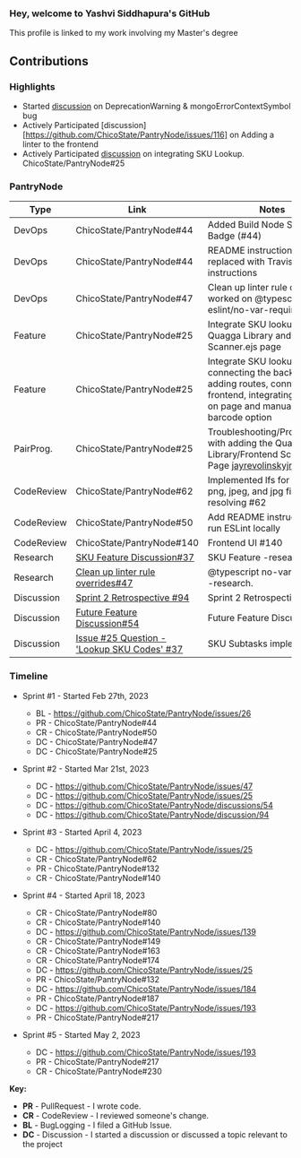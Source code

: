 ### Hey, welcome to Yashvi Siddhapura's GitHub

This profile is linked to my work involving my Master's degree

## Contributions

### Highlights

* Started [discussion](https://github.com/ChicoState/PantryNode/issues/26) on DeprecationWarning & mongoErrorContextSymbol bug
* Actively Participated [discussion][https://github.com/ChicoState/PantryNode/issues/116] on Adding a linter to the frontend
* Actively Participated [discussion](https://github.com/ChicoState/PantryNode/discussions/37) on integrating SKU Lookup. ChicoState/PantryNode#25

### PantryNode

| Type       | Link                     | Notes                                      |
|------------|--------------------------|--------------------------------------------|
| DevOps     | ChicoState/PantryNode#44 | Added Build Node Status Badge (#44)              | 
| DevOps     | ChicoState/PantryNode#44 | README instructions - replaced with TravisCI instructions    | 
| DevOps     | ChicoState/PantryNode#47 | Clean up linter rule overrides, worked on  @typescript-eslint/no-var-requires   | 
| Feature    | ChicoState/PantryNode#25 | Integrate SKU lookup, adding Quagga Library and Scanner.ejs page                     | 
| Feature    | ChicoState/PantryNode#25 | Integrate SKU lookup, connecting the backend, adding routes, connecting frontend, integrating scanner on page and manually lookup barcode option                     | 
| PairProg.  | ChicoState/PantryNode#25 | Troubleshooting/Programming with adding the Quagga Library/Frontend Scanner Page [jayrevolinskyjr](https://github.com/jayrevolinskyjr)   |
| CodeReview | ChicoState/PantryNode#62 | Implemented lfs for all image png, jpeg, and jpg files resolving #62            |
| CodeReview | ChicoState/PantryNode#50 | Add README instructions to run ESLint locally      |
| CodeReview | ChicoState/PantryNode#140 | Frontend UI #140            |
| Research   | [SKU Feature Discussion#37](https://github.com/ChicoState/PantryNode/discussions/37) | SKU Feature -research.                     |
| Research   | [Clean up linter rule overrides#47](https://github.com/ChicoState/PantryNode/issues/47)| @typescript no-var requires -research.    |            
| Discussion | [Sprint 2 Retrospective #94](https://github.com/ChicoState/PantryNode/discussions/94) | Sprint 2 Retrospective.                     |
| Discussion | [Future Feature Discussion#54](https://github.com/ChicoState/PantryNode/discussions/54) | Future Feature Discussion.                 |
| Discussion | [Issue #25 Question - 'Lookup SKU Codes' #37](https://github.com/ChicoState/PantryNode/discussions/37)| SKU Subtasks implementation |

### Timeline

* Sprint #1 - Started Feb 27th, 2023
  - BL -  https://github.com/ChicoState/PantryNode/issues/26
  - PR - ChicoState/PantryNode#44 
  - CR - ChicoState/PantryNode#50 
  - DC - ChicoState/PantryNode#47 
  - DC - ChicoState/PantryNode#25 
* Sprint #2 - Started Mar 21st, 2023
  - DC - https://github.com/ChicoState/PantryNode/issues/47
  - DC - https://github.com/ChicoState/PantryNode/issues/25
  - DC - https://github.com/ChicoState/PantryNode/discussions/54
  - DC - https://github.com/ChicoState/PantryNode/discussion/94
 * Sprint #3 - Started April 4, 2023
   - DC - https://github.com/ChicoState/PantryNode/issues/25
   - CR - ChicoState/PantryNode#62 
   - PR - ChicoState/PantryNode#132 
   - CR - ChicoState/PantryNode#140
 * Sprint #4 - Started April 18, 2023
   - CR - ChicoState/PantryNode#80
   - CR - ChicoState/PantryNode#140
   - DC - https://github.com/ChicoState/PantryNode/issues/139
   - CR - ChicoState/PantryNode#149
   - CR - ChicoState/PantryNode#163
   - CR - ChicoState/PantryNode#174
   - DC - https://github.com/ChicoState/PantryNode/issues/25
   - PR - ChicoState/PantryNode#132
   - DC - https://github.com/ChicoState/PantryNode/issues/184
   - PR - ChicoState/PantryNode#187
   - DC - https://github.com/ChicoState/PantryNode/issues/193
   - PR - ChicoState/PantryNode#217
   
 * Sprint #5 - Started May 2, 2023
   - DC - https://github.com/ChicoState/PantryNode/issues/193
   - PR - ChicoState/PantryNode#217
   - CR - ChicoState/PantryNode#230
  
**Key:**

- **PR** - PullRequest - I wrote code.
- **CR** - CodeReview - I reviewed someone's change.
- **BL** - BugLogging - I filed a GitHub Issue.
- **DC** - Discussion - I started a discussion or discussed a topic relevant to the project




<!--
**ysiddhapura/ysiddhapura** is a ✨ _special_ ✨ repository because its `README.md` (this file) appears on your GitHub profile.

Here are some ideas to get you started:

- 🔭 I’m currently working on ...
- 🌱 I’m currently learning ...
- 👯 I’m looking to collaborate on ...
- 🤔 I’m looking for help with ...
- 💬 Ask me about ...
- 📫 How to reach me: ...
- 😄 Pronouns: ...
- ⚡ Fun fact: ...
-->
